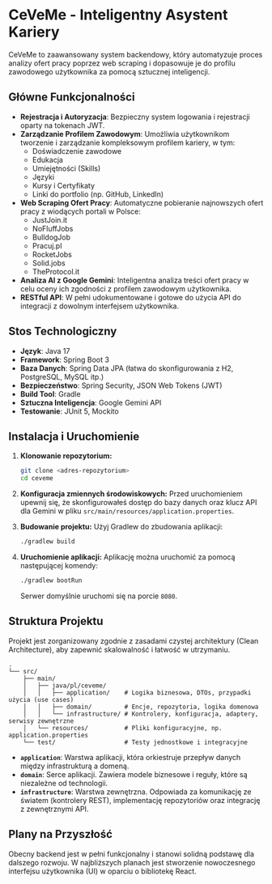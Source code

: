 # CeVeMe - Inteligentny Asystent Kariery

CeVeMe to zaawansowany system backendowy, który automatyzuje proces analizy ofert pracy poprzez web scraping i dopasowuje je do profilu zawodowego użytkownika za pomocą sztucznej inteligencji.

## Główne Funkcjonalności

*   **Rejestracja i Autoryzacja**: Bezpieczny system logowania i rejestracji oparty na tokenach JWT.
*   **Zarządzanie Profilem Zawodowym**: Umożliwia użytkownikom tworzenie i zarządzanie kompleksowym profilem kariery, w tym:
    *   Doświadczenie zawodowe
    *   Edukacja
    *   Umiejętności (Skills)
    *   Języki
    *   Kursy i Certyfikaty
    *   Linki do portfolio (np. GitHub, LinkedIn)
*   **Web Scraping Ofert Pracy**: Automatyczne pobieranie najnowszych ofert pracy z wiodących portali w Polsce:
    *   JustJoin.it
    *   NoFluffJobs
    *   BulldogJob
    *   Pracuj.pl
    *   RocketJobs
    *   Solid.jobs
    *   TheProtocol.it
*   **Analiza AI z Google Gemini**: Inteligentna analiza treści ofert pracy w celu oceny ich zgodności z profilem zawodowym użytkownika.
*   **RESTful API**: W pełni udokumentowane i gotowe do użycia API do integracji z dowolnym interfejsem użytkownika.

## Stos Technologiczny

*   **Język**: Java 17
*   **Framework**: Spring Boot 3
*   **Baza Danych**: Spring Data JPA (łatwa do skonfigurowania z H2, PostgreSQL, MySQL itp.)
*   **Bezpieczeństwo**: Spring Security, JSON Web Tokens (JWT)
*   **Build Tool**: Gradle
*   **Sztuczna Inteligencja**: Google Gemini API
*   **Testowanie**: JUnit 5, Mockito

## Instalacja i Uruchomienie

1.  **Klonowanie repozytorium:**
    ```bash
    git clone <adres-repozytorium>
    cd ceveme
    ```

2.  **Konfiguracja zmiennych środowiskowych:**
    Przed uruchomieniem upewnij się, że skonfigurowałeś dostęp do bazy danych oraz klucz API dla Gemini w pliku `src/main/resources/application.properties`.

3.  **Budowanie projektu:**
    Użyj Gradlew do zbudowania aplikacji:
    ```bash
    ./gradlew build
    ```

4.  **Uruchomienie aplikacji:**
    Aplikację można uruchomić za pomocą następującej komendy:
    ```bash
    ./gradlew bootRun
    ```
    Serwer domyślnie uruchomi się na porcie `8080`.

## Struktura Projektu

Projekt jest zorganizowany zgodnie z zasadami czystej architektury (Clean Architecture), aby zapewnić skalowalność i łatwość w utrzymaniu.

```
.
└── src/
    ├── main/
    │   ├── java/pl/ceveme/
    │   │   ├── application/    # Logika biznesowa, DTOs, przypadki użycia (use cases)
    │   │   ├── domain/         # Encje, repozytoria, logika domenowa
    │   │   └── infrastructure/ # Kontrolery, konfiguracja, adaptery, serwisy zewnętrzne
    │   └── resources/          # Pliki konfiguracyjne, np. application.properties
    └── test/                   # Testy jednostkowe i integracyjne
```

*   **`application`**: Warstwa aplikacji, która orkiestruje przepływ danych między infrastrukturą a domeną.
*   **`domain`**: Serce aplikacji. Zawiera modele biznesowe i reguły, które są niezależne od technologii.
*   **`infrastructure`**: Warstwa zewnętrzna. Odpowiada za komunikację ze światem (kontrolery REST), implementację repozytoriów oraz integrację z zewnętrznymi API.

## Plany na Przyszłość

Obecny backend jest w pełni funkcjonalny i stanowi solidną podstawę dla dalszego rozwoju. W najbliższych planach jest stworzenie nowoczesnego interfejsu użytkownika (UI) w oparciu o bibliotekę React.
